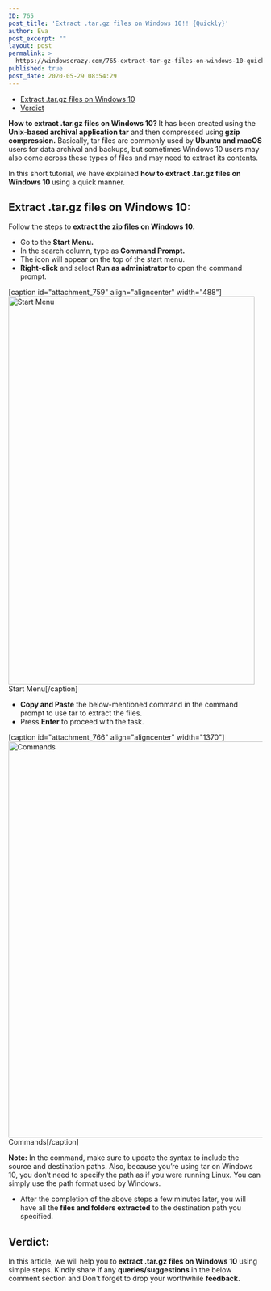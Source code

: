 ```yaml
---
ID: 765
post_title: 'Extract .tar.gz files on Windows 10!! {Quickly}'
author: Eva
post_excerpt: ""
layout: post
permalink: >
  https://windowscrazy.com/765-extract-tar-gz-files-on-windows-10-quickly/
published: true
post_date: 2020-05-29 08:54:29
---
```

<ul class="toc">
 	<li><a href="#1">Extract .tar.gz files on Windows 10</a></li>
 	<li><a href="#2">Verdict</a></li>
</ul>
<strong><strong><strong><span class="dcap">H</span><strong>ow to extract .tar.gz files on Windows 10?</strong> </strong></strong></strong>It has been created using the<strong> Unix-based archival application tar</strong> and then compressed using<strong> gzip compression.</strong> Basically, tar files are commonly used by <strong>Ubuntu and macOS</strong> users for data archival and backups, but sometimes Windows 10 users may also come across these types of files and may need to extract its contents.

In this short tutorial, we have explained <strong>how to extract .tar.gz files on Windows 10 </strong>using a quick manner.
<h2><strong>Extract .tar.gz files on Windows 10:</strong></h2>
Follow the steps to <strong>extract the zip files on Windows 10.</strong>
<ul>
 	<li>Go to the <strong>Start Menu.</strong></li>
 	<li>In the search column, type as<strong> Command Prompt.</strong></li>
 	<li>The icon will appear on the top of the start menu.</li>
 	<li><strong>Right-click</strong> and select <strong>Run as administrator </strong>to open the command prompt.</li>
</ul>
[caption id="attachment_759" align="aligncenter" width="488"]<img class="wp-image-759 size-full" src="https://windowscrazy.com/wp-content/uploads/2020/05/Screenshot_4-8.png" alt="Start Menu" width="488" height="768" /> Start Menu[/caption]
<ul>
 	<li><strong>Copy and Paste</strong> the below-mentioned command in the command prompt to use tar to extract the files.</li>
 	<li>Press <strong>Enter</strong> to proceed with the task.</li>
</ul>
[caption id="attachment_766" align="aligncenter" width="1370"]<img class="wp-image-766 size-full" src="https://windowscrazy.com/wp-content/uploads/2020/05/Screenshot_1-10.png" alt="Commands" width="1370" height="784" /> Commands[/caption]

<strong>Note:</strong> In the command, make sure to update the syntax to include the source and destination paths. Also, because you’re using tar on Windows 10, you don’t need to specify the path as if you were running Linux. You can simply use the path format used by Windows.
<ul>
 	<li>After the completion of the above steps a few minutes later, you will have all the<strong> files and folders extracted</strong> to the destination path you specified.</li>
</ul>
<h2>Verdict:</h2>
In this article, we will help you to<strong> extract .tar.gz files on Windows 10</strong> using simple steps. Kindly share if any <strong>queries/suggestions</strong> in the below comment section and Don't forget to drop your worthwhile <strong>feedback.</strong>